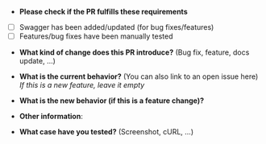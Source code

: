 * **Please check if the PR fulfills these requirements**
- [ ] Swagger has been added/updated (for bug fixes/features)
- [ ] Features/bug fixes have been manually tested

* **What kind of change does this PR introduce?** (Bug fix, feature, docs update, ...)



* **What is the current behavior?** (You can also link to an open issue here)
*If this is a new feature, leave it empty*

* **What is the new behavior (if this is a feature change)?**

* **Other information**:

* **What case have you tested?** (Screenshot, cURL, ...)

